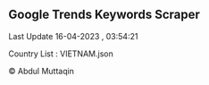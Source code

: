 

## Google Trends Keywords Scraper 
 
Last Update 16-04-2023 , 03:54:21

Country List :
VIETNAM.json



© Abdul Muttaqin 
